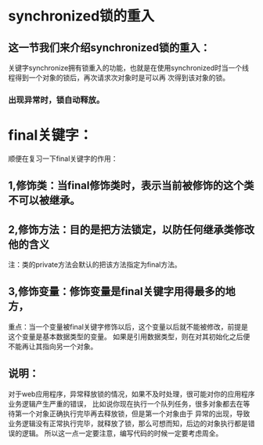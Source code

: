 # synchronized锁的重入
## 这一节我们来介绍synchronized锁的重入：
关键字synchronize拥有锁重入的功能，也就是在使用synchronized时当一个线程得到一个对象的锁后，再次请求次对象时是可以再
次得到该对象的锁。
### 出现异常时，锁自动释放。

# final关键字：
顺便在复习一下final关键字的作用：
## 1,修饰类：当final修饰类时，表示当前被修饰的这个类不可以被继承。
## 2,修饰方法：目的是把方法锁定，以防任何继承类修改他的含义
注：类的private方法会默认的把该方法指定为final方法。
## 3,修饰变量：修饰变量是final关键字用得最多的地方，
重点：当一个变量被final关键字修饰以后，这个变量以后就不能被修改，前提是这个变量是基本数据类型的变量。
如果是引用数据类型，则在对其初始化之后便不能再让其指向另一个对象。

## 说明：
 对于web应用程序，异常释放锁的情况，如果不及时处理，很可能对你的应用程序业务逻辑产生严重的错误，
比如说你现在执行一个队列任务，很多对象都去在等待第一个对象正确执行完毕再去释放锁，但是第一个对象由于
异常的出现，导致业务逻辑没有正常执行完毕，就释放了锁，那么可想而知，后边的对象执行都是错误的逻辑。
所以这一点一定要注意，编写代码的时候一定要考虑周全。



